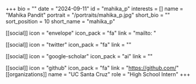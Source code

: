 +++
bio = "" 
date = "2024-09-11" 
id = "mahika_p" 
interests = [] 
name = "Mahika Pandit" 
portrait = "/portraits/mahika_p.jpg" 
short_bio = "" 
sort_position = 10
 short_name = "mahika_p" 

[[social]] 
    icon = "envelope" 
    icon_pack = "fa" 
    link = "mailto: "

 [[social]] 
    icon = "twitter" 
    icon_pack = "fa" 
    link = "" 

[[social]] 
    icon = "google-scholar" 
    icon_pack = "ai" 
    link = "" 

[[social]] 
    icon = "github" 
    icon_pack = "fa" 
    link = "https://github.com/" 
[[organizations]] 
     name = "UC Santa Cruz" 
      role = "High School Intern" 
+++